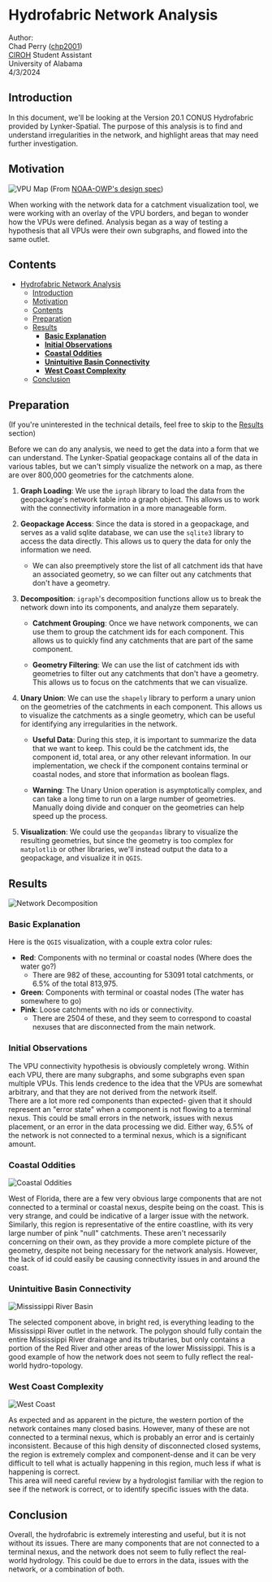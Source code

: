 # Hydrofabric Network Analysis

Author:  
Chad Perry ([chp2001](https://github.com/chp2001))  
[CIROH](https://ciroh.ua.edu/) Student Assistant  
University of Alabama  
4/3/2024

## Introduction

In this document, we'll be looking at the Version 20.1 CONUS Hydrofabric provided by Lynker-Spatial. The purpose of this analysis is to find and understand irregularities in the network, and highlight areas that may need further investigation.  

## Motivation

![VPU Map](images/vpus_map.png)
(From [NOAA-OWP's design spec](https://noaa-owp.github.io/hydrofabric/articles/02-design-deep-dive.html))

When working with the network data for a catchment visualization tool, we were working with an overlay of the VPU borders, and began to wonder how the VPUs were defined. Analysis began as a way of testing a hypothesis that all VPUs were their own subgraphs, and flowed into the same outlet.

## Contents

- [Hydrofabric Network Analysis](#hydrofabric-network-analysis)
  - [Introduction](#introduction)
  - [Motivation](#motivation)
  - [Contents](#contents)
  - [Preparation](#preparation)
  - [Results](#results)
    - [**Basic Explanation**](#basic-explanation)
    - [**Initial Observations**](#initial-observations)
    - [**Coastal Oddities**](#coastal-oddities)
    - [**Unintuitive Basin Connectivity**](#unintuitive-basin-connectivity)
    - [**West Coast Complexity**](#west-coast-complexity)
  - [Conclusion](#conclusion)

## Preparation

(If you're uninterested in the technical details, feel free to skip to the [Results](#results) section)

Before we can do any analysis, we need to get the data into a form that we can understand. The Lynker-Spatial geopackage contains all of the data in various tables, but we can't simply visualize the network on a map, as there are over 800,000 geometries for the catchments alone.

1. **Graph Loading**: We use the `igraph` library to load the data from the geopackage's network table into a graph object. This allows us to work with the connectivity information in a more manageable form.

2. **Geopackage Access**: Since the data is stored in a geopackage, and serves as a valid sqlite database, we can use the `sqlite3` library to access the data directly. This allows us to query the data for only the information we need.  

    - We can also preemptively store the list of all catchment ids that have an associated geometry, so we can filter out any catchments that don't have a geometry.

3. **Decomposition**: `igraph`'s decomposition functions allow us to break the network down into its components, and analyze them separately.

    - **Catchment Grouping**: Once we have network components, we can use them to group the catchment ids for each component. This allows us to quickly find any catchments that are part of the same component.

    - **Geometry Filtering**: We can use the list of catchment ids with geometries to filter out any catchments that don't have a geometry. This allows us to focus on the catchments that we can visualize.

4. **Unary Union**: We can use the `shapely` library to perform a unary union on the geometries of the catchments in each component. This allows us to visualize the catchments as a single geometry, which can be useful for identifying any irregularities in the network.

    - **Useful Data**: During this step, it is important to summarize the data that we want to keep. This could be the catchment ids, the component id, total area, or any other relevant information. In our implementation, we check if the component contains terminal or coastal nodes, and store that information as boolean flags.
  
    - **Warning**: The Unary Union operation is asymptotically complex, and can take a long time to run on a large number of geometries. Manually doing divide and conquer on the geometries can help speed up the process.
  
5. **Visualization**: We could use the `geopandas` library to visualize the resulting geometries, but since the geometry is too complex for `matplotlib` or other libraries, we'll instead output the data to a geopackage, and visualize it in `QGIS`.

## Results

![Network Decomposition](images/full_conus.png)

### **Basic Explanation**

Here is the `QGIS` visualization, with a couple extra color rules:

- **Red**: Components with no terminal or coastal nodes (Where does the water go?)
  - There are 982 of these, accounting for 53091 total catchments, or 6.5% of the total 813,975.
- **Green**: Components with terminal or coastal nodes (The water has somewhere to go)
- **Pink**: Loose catchments with no ids or connectivity.
  - There are 2504 of these, and they seem to correspond to coastal nexuses that are disconnected from the main network.

### **Initial Observations**

The VPU connectivity hypothesis is obviously completely wrong. Within each VPU, there are many subgraphs, and some subgraphs even span multiple VPUs. This lends credence to the idea that the VPUs are somewhat arbitrary, and that they are not derived from the network itself.  
There are a lot more red components than expected- given that it should represent an "error state" when a component is not flowing to a terminal nexus. This could be small errors in the network, issues with nexus placement, or an error in the data processing we did. Either way, 6.5% of the network is not connected to a terminal nexus, which is a significant amount.

### **Coastal Oddities**

![Coastal Oddities](images/east_gulf_coast.png)

West of Florida, there are a few very obvious large components that are not connected to a terminal or coastal nexus, despite being on the coast. This is very strange, and could be indicative of a larger issue with the network.  
Similarly, this region is representative of the entire coastline, with its very large number of pink "null" catchments. These aren't necessarily concerning on their own, as they provide a more complete picture of the geometry, despite not being necessary for the network analysis. However, the lack of id could easily be causing connectivity issues in and around the coast.

### **Unintuitive Basin Connectivity**

![Mississippi River Basin](images/mississippi_river_basin.png)

The selected component above, in bright red, is everything leading to the Mississippi River outlet in the network. The polygon should fully contain the entire Mississippi River drainage and its tributaries, but only contains a portion of the Red River and other areas of the lower Mississippi. This is a good example of how the network does not seem to fully reflect the real-world hydro-topology.

### **West Coast Complexity**

![West Coast](images/west_coast.png)

As expected and as apparent in the picture, the western portion of the network containes many closed basins. However, many of these are not connected to a terminal nexus, which is probably an error and is certainly inconsistent. Because of this high density of disconnected closed systems, the region is extremely complex and component-dense and it can be very difficult to tell what is actually happening in this region, much less if what is happening is correct.  
This area will need careful review by a hydrologist familiar with the region to see if the network is correct, or to identify specific issues with the data.

## Conclusion

Overall, the hydrofabric is extremely interesting and useful, but it is not without its issues. There are many components that are not connected to a terminal nexus, and the network does not seem to fully reflect the real-world hydrology. This could be due to errors in the data, issues with the network, or a combination of both.
